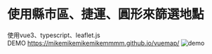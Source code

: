 # 使用縣市區、捷運、圓形來篩選地點  
使用vue3、typescript、leaflet.js  
DEMO https://mikemikemikemikemmmm.github.io/vuemap/
![demo](https://github.com/mikemikemikemikemmmm/vuemap/blob/master/vuemap.gif)
